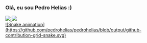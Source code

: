 ### Olá, eu sou Pedro Helias :)


 <div>
  <a href="https://github.com/pedrohelias">
  <img height="180em" src="https://github-readme-stats.vercel.app/api?username=pedrohelias&show_icons=true&theme=dark&include_all_commits=true&count_private=true"/>
  <img height="180em" src="https://github-readme-stats.vercel.app/api/top-langs/?username=pedrohelias&layout=compact&langs_count=7&theme=dark"/>


 

</div>
 ![Snake animation](https://github.com/pedrohelias/pedrohelias/blob/output/github-contribution-grid-snake.svg)
